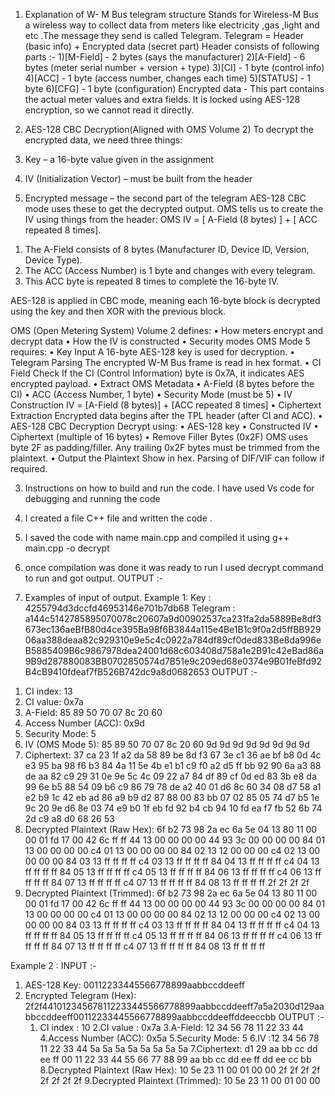 1) Explanation of W- M Bus telegram structure
Stands for Wireless-M Bus a wireless way to collect data from meters like electricity ,gas ,light and etc .The message they send is called Telegram.
Telegram = Header (basic info) + Encrypted data (secret part)
Header consists of following parts :-
  1)[M-Field] - 2 bytes (says the manufacturer)
  2)[A-Field] - 6 bytes (meter serial number + version + type)
  3)[CI] - 1 byte (control info)
  4)[ACC] - 1 byte (access number, changes each time)
  5)[STATUS] - 1 byte
  6)[CFG] - 1 byte (configuration)
Encrypted data - This part contains the actual meter values and extra fields.
It is locked using AES-128 encryption, so we cannot read it directly.


2) AES-128 CBC Decryption(Aligned with OMS Volume 2)
To decrypt the encrypted data, we need three things:
  1) Key – a 16-byte value given in the assignment
  2) IV (Initialization Vector) – must be built from the header
  3) Encrypted message – the second part of the telegram
AES-128 CBC mode uses these to get the decrypted output.
OMS tells us to create the IV using  things from the header:
OMS IV = [ A-Field (8 bytes) ] + [ ACC repeated 8 times].
1.	The A-Field consists of 8 bytes (Manufacturer ID, Device ID, Version, Device Type).
2.	The ACC (Access Number) is 1 byte and changes with every telegram.
3.	This ACC byte is repeated 8 times to complete the 16-byte IV.

AES-128 is applied in CBC mode, meaning each 16-byte block is decrypted using the key and then XOR with the previous block.

OMS (Open Metering System) Volume 2 defines:
•	How meters encrypt and decrypt data
•	How the IV is constructed
•	Security modes
  OMS Mode 5 requires:
•	Key Input
A 16-byte AES-128 key is used for decryption.
•	Telegram Parsing
The encrypted W-M Bus frame is read in hex format.
•	CI Field Check
If the CI (Control Information) byte is 0x7A, it indicates AES encrypted payload.
•	Extract OMS Metadata
•	A-Field (8 bytes before the CI)
•	ACC (Access Number, 1 byte)
•	Security Mode (must be 5)
•	IV Construction
IV = [A-Field (8 bytes)] + [ACC repeated 8 times]
•	Ciphertext Extraction
Encrypted data begins after the TPL header (after CI and ACC).
•	AES-128 CBC Decryption
Decrypt using:
•	AES-128 key
•	Constructed IV
•	Ciphertext (multiple of 16 bytes)
•	Remove Filler Bytes (0x2F)
OMS uses byte 2F as padding/filler.
Any trailing 0x2F bytes must be trimmed from the plaintext.
•	Output the Plaintext
Show in hex. Parsing of DIF/VIF can follow if required.

3) Instructions on how to build and run the code.
  I have used Vs code for debugging and running the code
  1) I created a file C++ file and written the code .
  2) I saved the code with name main.cpp and compiled it using g++ main.cpp -o decrypt
  3) once compilation was done it was ready to run I used decrypt command to run and got output.
OUTPUT :-
  



4) Examples of input of output.
Example 1:
   Key : 4255794d3dccfd46953146e701b7db68
Telegram :      a144c5142785895070078c20607a9d00902537ca231fa2da5889Be8df3673ec136aeBfB80d4ce395Ba98f6B3844a115e4Be1B1c9f0a2d5ffBB92906aa388deaa82c929310e9e5c4c0922a784df89cf0ded833Be8da996eB5885409B6c9867978dea24001d68c603408d758a1e2B91c42eBad86a9B9d287880083BB0702850574d7B51e9c209ed68e0374e9B01feBfd92B4cB9410fdeaf7fB526B742dc9a8d0682653
   OUTPUT :-
1.	CI index:
13
2.	CI value:
0x7a
3.	A-Field:
85 89 50 70 07 8c 20 60
4.	Access Number (ACC):
0x9d
5.	Security Mode:
5
6.	IV (OMS Mode 5):
85 89 50 70 07 8c 20 60 9d 9d 9d 9d 9d 9d 9d 9d
7.	Ciphertext:
37 ca 23 1f a2 da 58 89 be 8d f3 67 3e c1 36 ae bf b8 0d 4c e3 95 ba 98 f6 b3 84 4a 11 5e 4b e1 b1 c9 f0 a2 d5 ff bb 92 90 6a a3 88 de aa 82 c9 29 31 0e 9e 5c 4c 09 22 a7 84 df 89 cf 0d ed 83 3b e8 da 99 6e b5 88 54 09 b6 c9 86 79 78 de a2 40 01 d6 8c 60 34 08 d7 58 a1 e2 b9 1c 42 eb ad 86 a9 b9 d2 87 88 00 83 bb 07 02 85 05 74 d7 b5 1e 9c 20 9e d6 8e 03 74 e9 b0 1f eb fd 92 b4 cb 94 10 fd ea f7 fb 52 6b 74 2d c9 a8 d0 68 26 53
8.	Decrypted Plaintext (Raw Hex):
6f b2 73 98 2a ec 6a 5e 04 13 80 11 00 00 01 fd 17 00 42 6c ff ff 44 13 00 00 00 00 44 93 3c 00 00 00 00 84 01 13 00 00 00 00 c4 01 13 00 00 00 00 84 02 13 12 00 00 00 c4 02 13 00 00 00 00 84 03 13 ff ff ff ff c4 03 13 ff ff ff ff 84 04 13 ff ff ff ff c4 04 13 ff ff ff ff 84 05 13 ff ff ff ff c4 05 13 ff ff ff ff 84 06 13 ff ff ff ff c4 06 13 ff ff ff ff 84 07 13 ff ff ff ff c4 07 13 ff ff ff ff 84 08 13 ff ff ff ff 2f 2f 2f 2f
9.	Decrypted Plaintext (Trimmed):
6f b2 73 98 2a ec 6a 5e 04 13 80 11 00 00 01 fd 17 00 42 6c ff ff 44 13 00 00 00 00 44 93 3c 00 00 00 00 84 01 13 00 00 00 00 c4 01 13 00 00 00 00 84 02 13 12 00 00 00 c4 02 13 00 00 00 00 84 03 13 ff ff ff ff c4 03 13 ff ff ff ff 84 04 13 ff ff ff ff c4 04 13 ff ff ff ff 84 05 13 ff ff ff ff c4 05 13 ff ff ff ff 84 06 13 ff ff ff ff c4 06 13 ff ff ff ff 84 07 13 ff ff ff ff c4 07 13 ff ff ff ff 84 08 13 ff ff ff ff



Example 2 :
      INPUT :-
1.	AES-128 Key:
00112233445566778899aabbccddeeff
2.	Encrypted Telegram (Hex):
2f2f441012345678112233445566778899aabbccddeeff7a5a2030d129aabbccddeeff00112233445566778899aabbccddeeffddeeccbb
       OUTPUT :-
       1. CI index : 10
2.CI value : 0x7a
3.A-Field: 12 34 56 78 11 22 33 44
4.Access Number (ACC): 0x5a
5.Security Mode: 5
6.IV :12 34 56 78 11 22 33 44 5a 5a 5a 5a 5a 5a 5a 5a
7.Ciphertext: d1 29 aa bb cc dd ee ff 00 11 22 33 44 55 66 77 88 99 aa bb cc dd ee ff dd ee cc bb
8.Decrypted Plaintext (Raw Hex): 10 5e 23 11 00 01 00 00 2f 2f 2f 2f 2f 2f 2f 2f
9.Decrypted Plaintext (Trimmed): 10 5e 23 11 00 01 00 00


